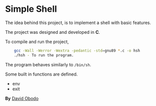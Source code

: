 # Simple Shell

The idea behind this project, is to implement a shell with basic features.

The project was designed and developed in **C**.

To compile and run the project,
```sh
	gcc -Wall -Werror -Wextra -pedantic -std=gnu89 *.c -o hsh
	./hsh - To run the program.
```

The program behaves similarly to ```/bin/sh```.

Some built in functions are defined.
- env
- exit

**By** [David Obodo](obododavidsop@gmail.com)
